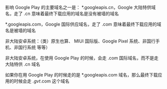 影响 Google Play 的主要域名之一是： *.googleapis.cn，Google 大陆特供域名，走了 .cn 意味着最终下载应用的域名是没有被墙的域名

*.googleapis.com，Google 国际供应域名，走了 .com 意味着最终下载应用的域名是被墙的域名

非大陆安卓系统：（类）原生也算、 MIUI 国际版、Google Pixel 系统、非国行手机、非国行系统  等等）

非大陆安卓系统，在使用 Google Play 的时候，会走 .com 国际域名，而不是走大陆特供 .cn 域名

如果你在用 Google Play 的时候走的是 *.googleapis.com 域名，那么最终下载应用的时候会走 *.gvt*.com 这个域名
